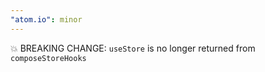 ```yaml
---
"atom.io": minor
---
```


💥 BREAKING CHANGE: `useStore` is no longer returned from `composeStoreHooks`
